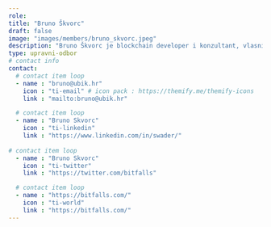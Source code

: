```yaml
---
role: 
title: "Bruno Škvorc"
draft: false
image: "images/members/bruno_skvorc.jpeg"
description: "Bruno Škvorc je blockchain developer i konzultant, vlasnik popularnog kriptoportala Bitfalls i trenutno technical educator u Web3 Foundationu."
type: upravni-odbor
# contact info
contact:
  # contact item loop
  - name : "bruno@ubik.hr"
    icon : "ti-email" # icon pack : https://themify.me/themify-icons
    link : "mailto:bruno@ubik.hr"

  # contact item loop
  - name : "Bruno Skvorc"
    icon : "ti-linkedin"
    link : "https://www.linkedin.com/in/swader/"
    
# contact item loop
  - name : "Bruno Skvorc"
    icon : "ti-twitter"
    link : "https://twitter.com/bitfalls"

  # contact item loop
  - name : "https://bitfalls.com/"
    icon : "ti-world"
    link : "https://bitfalls.com/"
---
```


